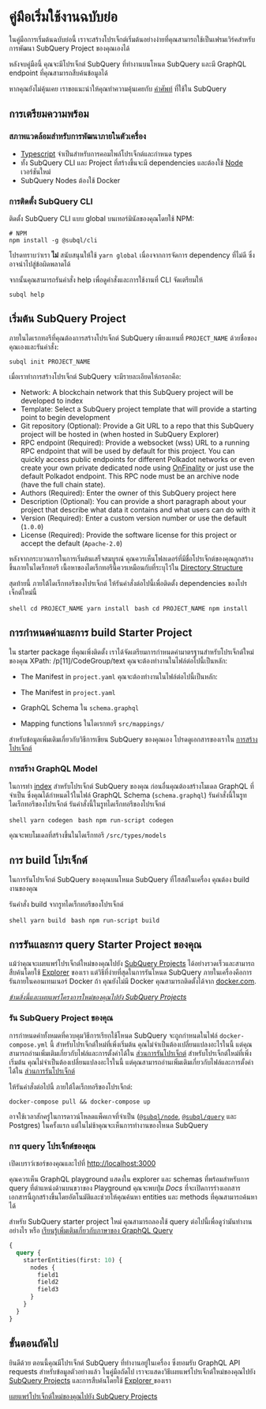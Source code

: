 # คู่มือเริ่มใช้งานฉบับย่อ

ในคู่มือการเริ่มต้นฉบับย่อนี้ เราจะสร้างโปรเจ็กต์เริ่มต้นอย่างง่ายที่คุณสามารถใช้เป็นเฟรมเวิร์คสำหรับการพัฒนา SubQuery Project ของคุณเองได้

หลังจบคู่มือนี้ คุณจะมีโปรเจ็กต์ SubQuery ที่ทำงานบนโหนด SubQuery และมี GraphQL endpoint ที่คุณสามารถสืบค้นข้อมูลได้

หากคุณยังไม่คุ้นเคย เราขอแนะนำให้คุณทำความคุ้นเคยกับ [คำศัพท์](../#terminology) ที่ใช้ใน SubQuery

## การเตรียมความพร้อม

### สภาพแวดล้อมสำหรับการพัฒนาภายในตัวเครื่อง

- [Typescript](https://www.typescriptlang.org/) จำเป็นสำหรับการคอมไพล์โปรเจ็กต์และกำหนด types
- ทั้ง SubQuery CLI และ Project ที่สร้างขึ้นจะมี dependencies และต้องใช้ [Node](https://nodejs.org/en/) เวอร์ชันใหม่
- SubQuery Nodes ต้องใช้ Docker

### การติดตั้ง SubQuery CLI

ติดตั้ง SubQuery CLI แบบ global บนเทอร์มินัลของคุณโดยใช้ NPM:

```shell
# NPM
npm install -g @subql/cli
```

โปรดทราบว่าเรา **ไม่** สนับสนุนให้ใช้ `yarn global` เนื่องจากการจัดการ dependency ที่ไม่ดี ซึ่งอาจนำไปสู่ข้อผิดพลาดได้

จากนั้นคุณสามารถรันคำสั่ง help เพื่อดูคำสั่งและการใช้งานที่ CLI จัดเตรียมให้

```shell
subql help
```

## เริ่มต้น SubQuery Project

ภายในไดเรกทอรีที่คุณต้องการสร้างโปรเจ็กต์ SubQuery เพียงแทนที่ `PROJECT_NAME` ด้วยชื่อของคุณเองและรันคำสั่ง:

```shell
subql init PROJECT_NAME
```

เมื่อเราทำการสร้างโปรเจ็กต์ SubQuery จะมีรายละเอียดให้กรอกคือ:

- Network: A blockchain network that this SubQuery project will be developed to index
- Template: Select a SubQuery project template that will provide a starting point to begin development
- Git repository (Optional): Provide a Git URL to a repo that this SubQuery project will be hosted in (when hosted in SubQuery Explorer)
- RPC endpoint (Required): Provide a websocket (wss) URL to a running RPC endpoint that will be used by default for this project. You can quickly access public endpoints for different Polkadot networks or even create your own private dedicated node using [OnFinality](https://app.onfinality.io) or just use the default Polkadot endpoint. This RPC node must be an archive node (have the full chain state).
- Authors (Required): Enter the owner of this SubQuery project here
- Description (Optional): You can provide a short paragraph about your project that describe what data it contains and what users can do with it
- Version (Required): Enter a custom version number or use the default (`1.0.0`)
- License (Required): Provide the software license for this project or accept the default (`Apache-2.0`)

หลังจากกระบวนการในการเริ่มต้นเสร็จสมบูรณ์ คุณควรเห็นโฟลเดอร์ที่มีชื่อโปรเจ็กต์ของคุณถูกสร้างขึ้นภายในไดเร็กทอรี เนื้อหาของไดเร็กทอรีนี้ควรเหมือนกับที่ระบุไว้ใน [Directory Structure](../create/introduction.md#directory-structure)

สุดท้ายนี้ ภายใต้ไดเร็กทอรีของโปรเจ็กต์ ให้รันคำสั่งต่อไปนี้เพื่อติดตั้ง dependencies ของโปรเจ็กต์ใหม่นี้

<CodeGroup> <CodeGroupItem title="YARN" active> ```shell cd PROJECT_NAME yarn install ``` </CodeGroupItem> <CodeGroupItem title="NPM"> ```bash cd PROJECT_NAME npm install ``` </CodeGroupItem> </CodeGroup>

## การกำหนดค่าและการ build Starter Project

ใน starter package ที่คุณเพิ่งติดตั้ง เราได้จัดเตรียมการกำหนดค่ามาตรฐานสำหรับโปรเจ็กต์ใหม่ของคุณ XPath: /p[11]/CodeGroup/text คุณจะต้องทำงานในไฟล์ต่อไปนี้เป็นหลัก:

- The Manifest in `project.yaml` คุณจะต้องทำงานในไฟล์ต่อไปนี้เป็นหลัก:</p>

- The Manifest in `project.yaml`
- GraphQL Schema ใน `schema.graphql`
- Mapping functions ในไดเรกทอรี `src/mappings/`

สำหรับข้อมูลเพิ่มเติมเกี่ยวกับวิธีการเขียน SubQuery ของคุณเอง โปรดดูเอกสารของเราใน [การสร้างโปรเจ็กต์](../create/introduction.md)

### การสร้าง GraphQL Model

ในการทำ [index](../run/run.md) สำหรับโปรเจ็กต์ SubQuery ของคุณ ก่อนอื่นคุณต้องสร้างโมเดล GraphQL ที่จำเป็น ซึ่งคุณได้กำหนดไว้ในไฟล์ GraphQL Schema (`schema.graphql`) รันคำสั่งนี้ในรูทไดเร็กทอรีของโปรเจ็กต์ รันคำสั่งนี้ในรูทไดเร็กทอรีของโปรเจ็กต์

<CodeGroup> <CodeGroupItem title="YARN" active> ```shell yarn codegen ``` </CodeGroupItem> <CodeGroupItem title="NPM"> ```bash npm run-script codegen ``` </CodeGroupItem> </CodeGroup>

คุณจะพบโมเดลที่สร้างขึ้นในไดเร็กทอรี `/src/types/models`

## การ build โปรเจ็กต์

ในการรันโปรเจ็กต์ SubQuery ของคุณบนโหนด SubQuery ที่โฮสต์ในเครื่อง คุณต้อง build งานของคุณ

รันคำสั่ง build จากรูทไดเร็กทอรีของโปรเจ็กต์

<CodeGroup> <CodeGroupItem title="YARN" active> ```shell yarn build ``` </CodeGroupItem> <CodeGroupItem title="NPM"> ```bash npm run-script build ``` </CodeGroupItem> </CodeGroup>

## การรันและการ query Starter Project ของคุณ

แม้ว่าคุณจะเผยแพร่โปรเจ็กต์ใหม่ของคุณไปยัง [SubQuery Projects](https://project.subquery.network) ได้อย่างรวดเร็วและสามารถสืบค้นโดยใช้ [Explorer](https://explorer.subquery.network) ของเรา แต่วิธีที่ง่ายที่สุดในการรันโหนด SubQuery ภายในเครื่องคือการรันภายในคอนเทนเนอร์ Docker ถ้า คุณยังไม่มี Docker คุณสามารถติดตั้งได้จาก [docker.com](https://docs.docker.com/get-docker/).

[_ข้ามสิ่งนี้และเผยแพร่โครงการใหม่ของคุณไปยัง SubQuery Projects_](../publish/publish.md)

### รัน SubQuery Project ของคุณ

การกำหนดค่าทั้งหมดที่ควบคุมวิธีการเรียกใช้โหนด SubQuery จะถูกกำหนดในไฟล์ `docker-compose.yml` นี้ สำหรับโปรเจ็กต์ใหม่ที่เพิ่งเริ่มต้น คุณไม่จำเป็นต้องเปลี่ยนแปลงอะไรในนี้ แต่คุณสามารถอ่านเพิ่มเติมเกี่ยวกับไฟล์และการตั้งค่าได้ใน [ส่วนการรันโปรเจ็กต์](../run/run.md) สำหรับโปรเจ็กต์ใหม่ที่เพิ่งเริ่มต้น คุณไม่จำเป็นต้องเปลี่ยนแปลงอะไรในนี้ แต่คุณสามารถอ่านเพิ่มเติมเกี่ยวกับไฟล์และการตั้งค่าได้ใน [ส่วนการรันโปรเจ็กต์](../run/run.md)

ให้รันคำสั่งต่อไปนี้ ภายใต้ไดเร็กทอรีของโปรเจ็กต์:

```shell
docker-compose pull && docker-compose up
```

อาจใช้เวลาสักครู่ในการดาวน์โหลดแพ็คเกจที่จำเป็น ([`@subql/node`](https://www.npmjs.com/package/@subql/node), [`@subql/query`](https://www.npmjs.com/package/@subql/query) และ Postgres) ในครั้งแรก แต่ในไม่ช้าคุณจะเห็นการทำงานของโหนด SubQuery

### การ query โปรเจ็กต์ของคุณ

เปิดเบราว์เซอร์ของคุณและไปที่ [http://localhost:3000](http://localhost:3000)

คุณควรเห็น GraphQL playground แสดงใน explorer และ schemas ที่พร้อมสำหรับการ query ที่ตำแหน่งด้านบนขวาของ Playground คุณจะพบปุ่ม _Docs_ ที่จะเปิดการร่างเอกสาร เอกสารนี้ถูกสร้างขึ้นโดยอัตโนมัติและช่วยให้คุณค้นหา entities และ methods ที่คุณสามารถค้นหาได้

สำหรับ SubQuery starter project ใหม่ คุณสามารถลองใช้ query ต่อไปนี้เพื่อดูว่ามันทำงานอย่างไร หรือ [เรียนรู้เพิ่มเติมเกี่ยวกับภาษาของ GraphQL Query](../query/graphql.md)

```graphql
{
  query {
    starterEntities(first: 10) {
      nodes {
        field1
        field2
        field3
      }
    }
  }
}
```

## ขั้นตอนถัดไป

ยินดีด้วย ตอนนี้คุณมีโปรเจ็กต์ SubQuery ที่ทำงานอยู่ในเครื่อง ซึ่งยอมรับ GraphQL API requests สำหรับข้อมูลตัวอย่างแล้ว ในคู่มือถัดไป เราจะแสดงวิธีเผยแพร่โปรเจ็กต์ใหม่ของคุณไปยัง [SubQuery Projects](https://project.subquery.network) และการสืบค้นโดยใช้ [ Explorer ](https://explorer.subquery.network) ของเรา

[เผยแพร่โปรเจ็กต์ใหม่ของคุณไปยัง SubQuery Projects](../publish/publish.md)
